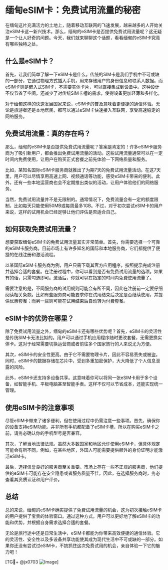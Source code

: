 # 缅甸eSIM卡：免费试用流量的秘密

在缅甸这片充满活力的土地上，随着移动互联网的飞速发展，越来越多的人开始关注eSIM卡这一新兴技术。那么，缅甸的eSIM卡是否提供免费试用流量呢？这无疑是一个让人好奇的问题。今天，我们就来聊聊这个话题，看看缅甸的eSIM卡究竟有哪些独特之处。

## 什么是eSIM卡？

首先，让我们简单了解一下eSIM卡是什么。传统的SIM卡是我们手机中不可或缺的一部分，它通过物理方式插入手机，用来存储用户的身份信息和联系人数据。而eSIM卡则是嵌入式SIM卡，不需要实体卡片，可以直接集成到设备中。这种设计不仅节省了空间，还减少了对传统SIM卡槽的需求，使得设备更加轻薄和多样化。

对于缅甸这样的快速发展国家来说，eSIM卡的普及意味着更便捷的通信体验。无论是旅游者还是本地居民，都可以通过eSIM卡快速接入互联网，享受高速稳定的网络服务。

## 免费试用流量：真的存在吗？

那么，缅甸的eSIM卡是否提供免费试用流量呢？答案是肯定的！许多eSIM卡服务商为了吸引新用户，都会推出免费试用流量的活动。这些试用流量通常可以在一定时间内免费使用，让用户在购买正式套餐之前先体验一下网络质量和服务。

比如，某知名国际eSIM卡服务商就推出了为期7天的免费试用流量活动。在这7天里，用户可以尽情享用高速上网、视频通话等功能，感受eSIM卡带来的便利。此外，还有一些本地运营商也会不定期推出类似的活动，让用户体验他们的网络服务。

当然，免费试用流量并不是无限制的。通常情况下，免费流量会有一定的额度限制，比如每天只能使用50MB或每周最多1GB。不过，对于初次尝试eSIM卡的用户来说，这样的试用机会已经足够让他们评估是否适合自己。

## 如何获取免费试用流量？

想要获取缅甸eSIM卡的免费试用流量其实非常简单。首先，你需要选择一个可靠的eSIM卡服务商。目前市场上有许多知名的国际和本地服务商，它们都提供了便捷的在线注册和激活流程。

以某国际eSIM卡服务商为例，用户只需下载其官方应用程序，按照提示完成注册并选择合适的套餐。在注册过程中，你可以看到是否有免费试用流量的选项。如果有的话，只需勾选即可。激活后，你就可以在指定的时间内免费使用流量了。

需要注意的是，不同服务商的试用规则可能会有所不同，因此在注册前一定要仔细阅读相关条款。比如有些服务商可能要求你在试用结束后决定是否继续使用，并提供优惠套餐；而另一些则可能在试用结束后自动转为付费套餐。

## eSIM卡的优势在哪里？

除了免费试用流量之外，缅甸的eSIM卡还有哪些优势呢？首先，eSIM卡的灵活性是传统SIM卡无法比拟的。用户可以通过手机应用程序随时更改套餐，无需更换实体卡。这对于经常需要切换运营商或者前往多个国家旅行的人来说尤为方便。

其次，eSIM卡的安全性更高。由于它不需要物理卡片，因此不容易丢失或被盗。同时，eSIM卡的数据存储在芯片中，受到多重加密保护，大大降低了个人信息泄露的风险。

此外，eSIM卡还支持多设备共享。这意味着你可以将同一张eSIM卡用于多个设备，如智能手机、平板电脑甚至智能手表。这样不仅可以节省成本，还能实现统一管理。

## 使用eSIM卡的注意事项

尽管eSIM卡带来了诸多便利，但在使用过程中仍需注意一些事项。首先，确保你的设备支持eSIM功能。并非所有手机都配备了eSIM卡槽，所以在购买eSIM卡之前，请务必确认你的手机型号是否兼容。

其次，了解当地法律法规。虽然大多数国家和地区允许使用eSIM卡，但具体规定可能会有所不同。例如，在某些地区，外国人可能需要提供额外的身份证明才能激活eSIM卡。

最后，选择信誉良好的服务商至关重要。市场上存在一些不正规的服务商，他们提供的eSIM卡可能存在安全隐患或者服务质量不佳。因此，在选择服务商时，务必查看其资质认证和用户评价。

## 总结

总的来说，缅甸的eSIM卡确实提供了免费试用流量的机会，这为初次接触eSIM卡的用户提供了宝贵的体验窗口。通过这种方式，用户可以更好地了解eSIM卡的功能和优势，并根据自身需求选择合适的套餐。

无论是旅行途中还是日常生活中，eSIM卡都能为你带来高效便捷的通信体验。它的灵活性、安全性以及多设备共享功能使其成为现代生活中不可或缺的一部分。如果你还没有尝试过eSIM卡，不妨抓住这次免费试用的机会，亲自体验一下它的魅力吧！

[TG💪+ @jx0703 ![Image](https://github.com/user-attachments/assets/dbca1d08-cadb-493c-b0ec-ad6f7a83f270)]